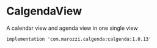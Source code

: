 # CalgendaView
A calendar view and agenda view in one single view


    implementation 'com.marozzi.calgenda:calgenda:1.0.13'